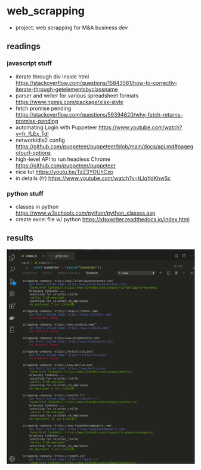 # web_scrapping
- project: web scrapping for M&A business dev 

## readings
### javascript stuff
- iterate through div inside html https://stackoverflow.com/questions/15843581/how-to-correctly-iterate-through-getelementsbyclassname
- parser and writer for various spreadsheet formats https://www.npmjs.com/package/xlsx-style
- fetch promise pending https://stackoverflow.com/questions/59394620/why-fetch-returns-promise-pending
- automating Login with Puppeteer https://www.youtube.com/watch?v=fr_fLEx_TdI
- networkidle2 config https://github.com/puppeteer/puppeteer/blob/main/docs/api.md#pagegotourl-options
- high-level API to run headless Chrome  https://github.com/puppeteer/puppeteer
- nice tut https://youtu.be/TzZ3YOUhCxo
- in details (fr) https://www.youtube.com/watch?v=tLIqYdKhwSc

### python stuff
- classes in python https://www.w3schools.com/python/python_classes.asp
- create excel file w/ python https://xlsxwriter.readthedocs.io/index.html

## results

![result](screenshot.png)
